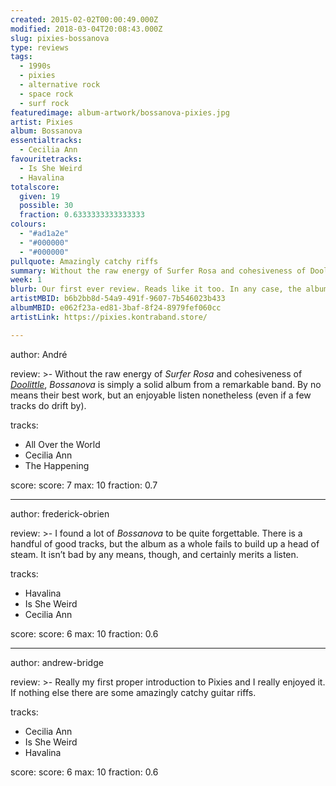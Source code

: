 ```yaml
---
created: 2015-02-02T00:00:49.000Z
modified: 2018-03-04T20:08:43.000Z
slug: pixies-bossanova
type: reviews
tags:
  - 1990s
  - pixies
  - alternative rock
  - space rock
  - surf rock
featuredimage: album-artwork/bossanova-pixies.jpg
artist: Pixies
album: Bossanova
essentialtracks:
  - Cecilia Ann
favouritetracks:
  - Is She Weird
  - Havalina
totalscore:
  given: 19
  possible: 30
  fraction: 0.6333333333333333
colours:
  - "#ad1a2e"
  - "#000000"
  - "#000000"
pullquote: Amazingly catchy riffs
summary: Without the raw energy of Surfer Rosa and cohesiveness of Doolittle, Bossanova is simply a solid album from a remarkable band.
week: 1
blurb: Our first ever review. Reads like it too. In any case, the album can certainly boast a groove, but it lacks the edge of Pixies' best work.
artistMBID: b6b2bb8d-54a9-491f-9607-7b546023b433
albumMBID: e062f23a-ed81-3baf-8f24-8979fef060cc
artistLink: https://pixies.kontraband.store/

---
```


author: André

review: >-
  Without the raw energy of *Surfer Rosa* and cohesiveness of [*Doolittle*](/reviews/pixies-doolittle/), *Bossanova* is simply a solid album from a remarkable band. By no means their best work, but an enjoyable listen nonetheless (even if a few tracks do drift by).

tracks:
  - All Over the World
  - Cecilia Ann
  - The Happening

score:
  score: 7
  max: 10
  fraction: 0.7

---
author: frederick-obrien

review: >-
  I found a lot of *Bossanova* to be quite forgettable. There is a handful of good tracks, but the album as a whole fails to build up a head of steam. It isn’t bad by any means, though, and certainly merits a listen.

tracks:
  - Havalina
  - Is She Weird
  - Cecilia Ann

score:
  score: 6
  max: 10
  fraction: 0.6

---
author: andrew-bridge

review: >-
  Really my first proper introduction to Pixies and I really enjoyed it. If nothing else there are some amazingly catchy guitar riffs.

tracks:
  - Cecilia Ann
  - Is She Weird
  - Havalina

score:
  score: 6
  max: 10
  fraction: 0.6
